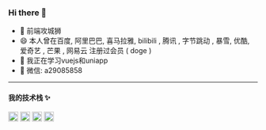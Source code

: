 ### Hi there 👋

<!--
**jesonlam8848/jesonlam8848** is a ✨ _special_ ✨ repository because its `README.md` (this file) appears on your GitHub profile.

Here are some ideas to get you started:
- 🔭 I’m currently working on ...
- 👯 I’m looking to collaborate on ...
- 🤔 I’m looking for help with ...
- 📫 How to reach me: ...
- ⚡ Fun fact: ...
-->
- 🐧 前端攻城狮
- 😄 本人曾在百度, 阿里巴巴, 喜马拉雅, bilibili , 腾讯 , 字节跳动 , 暴雪, 优酷, 爱奇艺 , 芒果 , 网易云 注册过会员 ( doge )
- 🌱 我正在学习vuejs和uniapp
- 💬 微信: a29085858

---

#### 我的技术栈 ✨
<p>
<img align="" style="height:20" src="https://img.shields.io/badge/HTML-10%25-red" />
<img align="" height="20" src="https://img.shields.io/badge/CSS-20%25-blueviolet" />
<img align="" height="20" src="https://img.shields.io/badge/JavaScript-35%25-yellow" />
<img align="" height="20" src="https://img.shields.io/badge/Vue-35%25-brightgreen" />
</p>
